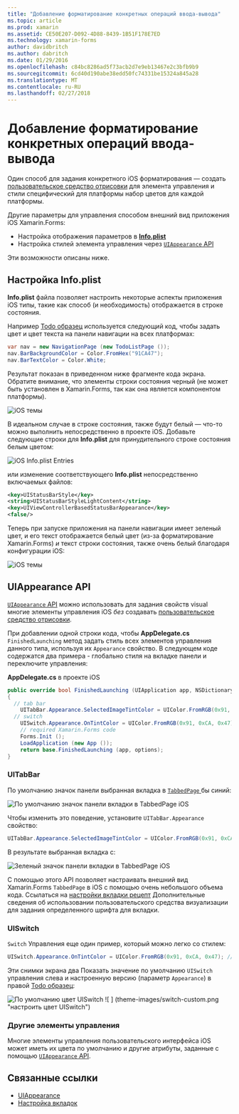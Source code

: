 ```yaml
---
title: "Добавление форматирование конкретных операций ввода-вывода"
ms.topic: article
ms.prod: xamarin
ms.assetid: CE50E207-D092-4D88-8439-1B51F178E7ED
ms.technology: xamarin-forms
author: davidbritch
ms.author: dabritch
ms.date: 01/29/2016
ms.openlocfilehash: c84bc8286ad5f73acb2d7e9eb13467e2c3bfb9b9
ms.sourcegitcommit: 6cd40d190abe38edd50fc74331be15324a845a28
ms.translationtype: MT
ms.contentlocale: ru-RU
ms.lasthandoff: 02/27/2018
---
```

# <a name="adding-ios-specific-formatting"></a>Добавление форматирование конкретных операций ввода-вывода

Один способ для задания конкретного iOS форматирования — создать [пользовательское средство отрисовки](~/xamarin-forms/app-fundamentals/custom-renderer/index.md) для элемента управления и стили специфический для платформы набор цветов для каждой платформы.

Другие параметры для управления способом внешний вид приложения iOS Xamarin.Forms:

* Настройка отображения параметров в [ **Info.plist**](#info-plist)
* Настройка стилей элемента управления через [ `UIAppearance` API](#uiappearance)

Эти возможности описаны ниже.

<a name="info-plist"/>

## <a name="customizing-infoplist"></a>Настройка Info.plist

**Info.plist** файла позволяет настроить некоторые аспекты приложения iOS типы, такие как способ (и необходимость) отображается в строке состояния.

Например [Todo образец](https://developer.xamarin.com/samples/xamarin-forms/Todo/) используется следующий код, чтобы задать цвет и цвет текста на панели навигации на всех платформах:

```csharp
var nav = new NavigationPage (new TodoListPage ());
nav.BarBackgroundColor = Color.FromHex("91CA47");
nav.BarTextColor = Color.White;
```

Результат показан в приведенном ниже фрагменте кода экрана. Обратите внимание, что элементы строки состояния черный (не может быть установлен в Xamarin.Forms, так как она является компонентом платформы).

![](theme-images/status-default-sml.png "iOS темы")

В идеальном случае в строке состояния, также будут белый — что-то можно выполнить непосредственно в проекте iOS. Добавьте следующие строки для **Info.plist** для принудительного строке состояния белым цветом:

![](theme-images/info-plist.png "iOS Info.plist Entries")

или изменение соответствующего **Info.plist** непосредственно включаемых файлов:

```xml
<key>UIStatusBarStyle</key>
<string>UIStatusBarStyleLightContent</string>
<key>UIViewControllerBasedStatusBarAppearance</key>
<false/>
```

Теперь при запуске приложения на панели навигации имеет зеленый цвет, и его текст отображается белый цвет (из-за форматирование Xamarin.Forms) *и* текст строки состояния, также очень белый благодаря конфигурации iOS:

![](theme-images/status-white-sml.png "iOS темы")

<a name="uiappearance"/>

## <a name="uiappearance-api"></a>UIAppearance API

[ `UIAppearance` API](~/ios/user-interface/ios-ui/introduction-to-the-appearance-api.md) можно использовать для задания свойств visual многие элементы управления iOS *без* создавать [пользовательское средство отрисовки](~/xamarin-forms/app-fundamentals/custom-renderer/index.md).

При добавлении одной строки кода, чтобы **AppDelegate.cs** `FinishedLaunching` метод задать стиль всех элементов управления данного типа, используя их `Appearance` свойство. В следующем коде содержатся два примера - глобально стиля на вкладке панели и переключите управления:

**AppDelegate.cs** в проекте iOS

```csharp
public override bool FinishedLaunching (UIApplication app, NSDictionary options)
{
  // tab bar
    UITabBar.Appearance.SelectedImageTintColor = UIColor.FromRGB(0x91, 0xCA, 0x47); // green
  // switch
    UISwitch.Appearance.OnTintColor = UIColor.FromRGB(0x91, 0xCA, 0x47); // green
    // required Xamarin.Forms code
    Forms.Init ();
    LoadApplication (new App ());
    return base.FinishedLaunching (app, options);
}
```

### <a name="uitabbar"></a>UITabBar

По умолчанию значок панели выбранная вкладка в [ `TabbedPage` ](~/xamarin-forms/app-fundamentals/navigation/tabbed-page.md) бы синий:

![](theme-images/tabbar-default.png "По умолчанию значок панели вкладки в TabbedPage iOS")

Чтобы изменить это поведение, установите `UITabBar.Appearance` свойство:

```csharp
UITabBar.Appearance.SelectedImageTintColor = UIColor.FromRGB(0x91, 0xCA, 0x47); // green
```

В результате выбранная вкладка с:

![](theme-images/tabbar-custom.png "Зеленый значок панели вкладки в TabbedPage iOS")

С помощью этого API позволяет настраивать внешний вид Xamarin.Forms `TabbedPage` в iOS с помощью очень небольшого объема кода. Ссылаться на [настройки вкладки рецепт](https://developer.xamarin.com/recipes/cross-platform/xamarin-forms/ios/customize-tabs/) Дополнительные сведения об использовании пользовательского средства визуализации для задания определенного шрифта для вкладки.

### <a name="uiswitch"></a>UISwitch

`Switch` Управления еще один пример, который можно легко со стилем:

```csharp
UISwitch.Appearance.OnTintColor = UIColor.FromRGB(0x91, 0xCA, 0x47); // green
```

Эти снимки экрана два Показать значение по умолчанию `UISwitch` управления слева и настроенную версию (параметр `Appearance`) в правой [Todo образец](https://developer.xamarin.com/samples/xamarin-forms/Todo/):

![](theme-images/switch-default.png "По умолчанию цвет UISwitch") ![ ] (theme-images/switch-custom.png "настроить цвет UISwitch")

### <a name="other-controls"></a>Другие элементы управления

Многие элементы управления пользовательского интерфейса iOS может иметь их цвета по умолчанию и другие атрибуты, заданные с помощью [ `UIAppearance` API](~/ios/user-interface/ios-ui/introduction-to-the-appearance-api.md).



## <a name="related-links"></a>Связанные ссылки

- [UIAppearance](~/ios/user-interface/ios-ui/introduction-to-the-appearance-api.md)
- [Настройка вкладок](https://developer.xamarin.com/recipes/cross-platform/xamarin-forms/ios/customize-tabs/)
